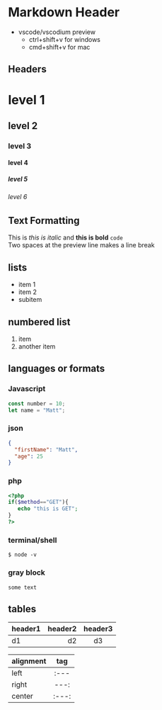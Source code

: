 # Markdown Header

- vscode/vscodium preview
  - ctrl+shift+v for windows
  - cmd+shift+v for mac

## Headers

# level 1

## level 2

### level 3

#### level 4

##### level 5

###### level 6

## Text Formatting

This is _this is italic_ and **this is bold** `code`  
Two spaces at the preview line makes a line break

## lists

- item 1
- item 2
- subitem

## numbered list

1.  item
2.  another item

## languages or formats

### Javascript

```js
const number = 10;
let name = "Matt";
```

 <div style="page-break-after: always;"></div>

### json

```json
{
  "firstName": "Matt",
  "age": 25
}
```

### php

```php
<?php
if($method=="GET"){
   echo "this is GET";
}
?>
```

### terminal/shell

```shell
$ node -v
```

### gray block

```
some text
```

## tables

| header1 | header2 | header3 |
| :------ | ------: | :-----: |
| d1      |      d2 |   d3    |

| alignment |  tag  |
| --------- | :---: |
| left      | :---  |
| right     | ---:  |
| center    | :---: |
